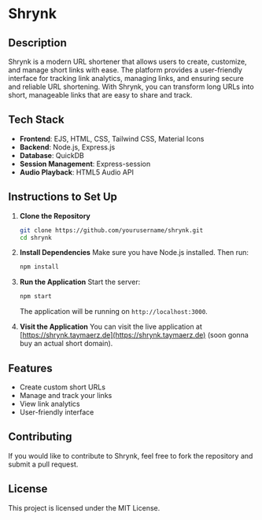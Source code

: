 # Shrynk

## Description
Shrynk is a modern URL shortener that allows users to create, customize, and manage short links with ease. The platform provides a user-friendly interface for tracking link analytics, managing links, and ensuring secure and reliable URL shortening. With Shrynk, you can transform long URLs into short, manageable links that are easy to share and track.

## Tech Stack
- **Frontend**: EJS, HTML, CSS, Tailwind CSS, Material Icons
- **Backend**: Node.js, Express.js
- **Database**: QuickDB
- **Session Management**: Express-session
- **Audio Playback**: HTML5 Audio API

## Instructions to Set Up
1. **Clone the Repository**
   ```bash
   git clone https://github.com/yourusername/shrynk.git
   cd shrynk
   ```

2. **Install Dependencies**
   Make sure you have Node.js installed. Then run:
   ```bash
   npm install
   ```

3. **Run the Application**
   Start the server:
   ```bash
   npm start
   ```
   The application will be running on `http://localhost:3000`.

4. **Visit the Application**
   You can visit the live application at [https://shrynk.taymaerz.de](https://shrynk.taymaerz.de) (soon gonna buy an actual short domain).

## Features
- Create custom short URLs
- Manage and track your links
- View link analytics
- User-friendly interface

## Contributing
If you would like to contribute to Shrynk, feel free to fork the repository and submit a pull request.

## License
This project is licensed under the MIT License.
